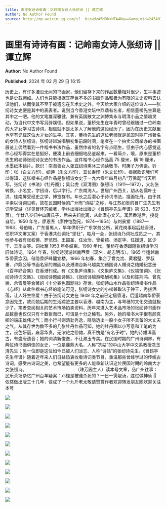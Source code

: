 ```yaml
---
title: 画里有诗诗有画：记岭南女诗人张纫诗 || 谭立辉
author: No Author Found
source: http://mp.weixin.qq.com/s?__biz=MzA5MDkxNTA4Ng==&amp;mid=2454914697&amp;idx=1&amp;sn=e4cb2f1c2388b8e1c2cd6a23d4e97cc9&amp;chksm=87a3cee8b0d447feb63830b0ad692878d0d5f27192a58ce92e65a1e81f099c0a2ad08bde819e&poc_token=HJ_Do2ejHyO-wNZGG8Q1S8FdPgy1YBBEob-nUEme
---
```


# 画里有诗诗有画：记岭南女诗人张纫诗 || 谭立辉

**Author:** No Author Found

**Published:** 2024 年 02 月 29 日 16:15

历史上，有许多湮没无闻的书画家，他们留存下来的作品数量相对很少，生平事迹也是史载阙如。人们也只能根据其存世不多的书画作品和极为有限的文史资料去认识他们，从而使其不至于被遗忘在艺术史之外。今天给大家介绍的这位诗人——张纫诗女史便是其中的表表者。说到当今香港文坛中鼎鼎有名者，相信董桥先生算是其中之一吧。他的文笔雄深雅健，兼有英国散文之渊博隽永与明清小品之情趣灵动，为当代中文书写另辟蹊径。但如果说，董桥先生在年青时曾经跟随过一位岭南的大才女学习古诗词，相信就不是太多人了解他的这段经历了，因为在历史文献里也罕有记载这位大才女的生平。其实，董桥先生的这位老师就是民国时期广州著名的女诗人张纫诗。张纫诗越游唱酬初集前段时间，笔者在一个拍卖公司举办的书画展览上偶然看到一件楷书书法作品，虽然作者的名字有点陌生，但由于内心感觉这件心经写得实在是挺好，便凑上前去细细地品鉴起来。一看简介，哦，原来是董桥先生的老师张纫诗女史的书法作品。这件楷书心经作品高 75 厘米，横 19 厘米，水墨纸本镜片。款识：南海善女人张宜纫诗熏沐三诵读敬书，时庚子万佛诞。钤印：张（白文方印）、纫诗（朱文方印）、宜长寿印（朱文长印）。根据款识我们可以得知，这张楷书心经作品是张纫诗女史于一九六零年四月初八“万佛诞”当天所写。张纫诗《书法》《牡丹图》；吴公虎《双清图》张纫诗（1911—1972），又名张转换，小名宜，字纫诗，后以字行。广东南海人。世居广州西关，幼从名儒叶士洪、桂南屏受经史之学，博览群书。年长之后潜心于诗词书法，擅画牡丹。由于其平素以诗词见称，故在民国时候的广州有“诗姑”之称，与江苏如皋的冒广生先生有词学交游（详见冒怀苏编著，学林出版社出版之《冒鹤亭先生年谱》第 523、527 页）。年廿八岁归中山唐氏子，后来夫妇仳离，从此潜心文艺。寓居香港后，授徒自给。1950 年冬，廖恩焘（廖仲恺胞兄，1874—1954）与刘景堂（1887—1963，号伯端，广东番禺人，早年供职于广东学务公所，黄花岗事起后赴香港，任职华文署文案）于香港共创词社“坚社”，每月一会，张纫诗乃词社成员之一，其他参与者有张权俦、罗忼烈、王韶圣、任汝珩、曾希颖、汤定华、任援道、区少干、王季友等。词社至 1953 年冬结束。1960 年代，董桥在香港跟随张纫诗学习旧体诗词。1964 年春，张纫诗漫游越南西贡（现名：胡志明市）。1965 年适越南华侨蔡念因，偕隐香炉峰麓宜楼。1966 年初春，集合了曾克耑、黄君璧、罗叔重、卢鼎公等书画名家的赠画以及港澳台新马越美加诸国诗人赠诗之结婚纪念册《百年好合集》在香港刊成。有《文象庐诗集》、《文象庐文集》、《仪端馆词》、《张纫诗诗词文集》、《张纫诗题画诗集》、《张纫诗越游唱酬初集》以及和陈荆鸿、曾克耑、佘雪曼等合著的《十分春色图题咏》存世。张纫诗山水作品张纫诗楷书作品《心经》从此件楷书心经的笔法可见，张纫诗女史的小楷兼取法于钟王，秀拔洒落，让人好生怜爱！由于张纫诗女史在 1949 年之前已定居香港，后适越南华侨蔡念因先生，故而她后期的生活踪迹主要以香港、越南为主，与粤穗的文化交流就极少了。笔者查阅相关的艺术市场拍卖资料，历年来进入艺术品市场的张纫诗书画作品数量也仅仅只有十数张而已，可谓是十分之稀有。另外，她的楷书大字很有颜真卿的端庄雄伟之气；而小行书则清劲秀逸，隐隐透出一股小女子所不具备的大丈夫之气。从其存世为数不多的几张牡丹作品可知，她的牡丹画以小写意和工笔的为主，设色妍丽，雍容华贵，无浓艳之俗韵，真不愧是“有名于时”。她的诗雄浑高古，有盛唐遗音；她的词清新俊逸，不让漱玉专美。在民国时期的广州诗词界，有两位诗书画俱佳的女史，一位是鼎鼎大名、人称“冼姑”的中山大学中文系教授冼玉清先生；另一位即是这位如今已被人们淡忘、人称“诗姑”的张纫诗先生。《冒鹤亭先生年谱》随着近年来人们日益热衷收看诗词类节目，重温那些曾经学过的传统古诗词，感受古诗词之美，也希望能有更多的人能重新认识这位民国时期的岭南大才女张纫诗。                                        （珠芳园主人）读本号文章，品广州往事：民乐茶场杂忆广州百年疑案：邓铿是被谁杀死的？一日一煲靓汤，胜过做神仙 || 依慈做出版三十几年，做成了一个九斤老太敬请赞赏作者欢迎转发朋友圈欢迎关注本号

![](https://mmbiz.qpic.cn/mmbiz_jpg/PJWG74pLsMZaCbic1Ar2Ug3w9oJibb4STjYxrr2kgDYDjejKjmGVQCTRfndTQFQwMpjp1MhowangTSAcTicTJsnmg/640)

![](https://mmbiz.qpic.cn/mmbiz_jpg/PJWG74pLsMZaCbic1Ar2Ug3w9oJibb4STjQdibyDJrwMiaL86A1R0Pwic4XfoZTupAE1MaUeHsJpvofQnCjpklXlpFQ/640)

![](https://mmbiz.qpic.cn/mmbiz_png/PJWG74pLsMZaCbic1Ar2Ug3w9oJibb4STjM3VeJsh5ynkcxf620U1xIpE9sBE2oMAS2mjkqxlluZRgB74lVdcAFg/640)

![](https://mmbiz.qpic.cn/mmbiz_jpg/PJWG74pLsMZaCbic1Ar2Ug3w9oJibb4STjT2ujlVClDqxNzT2Aw3RibMXPRtVag8m08nwPTKdEib7BvuVpVqHHRoFQ/640)

![](https://mmbiz.qpic.cn/mmbiz_png/PJWG74pLsMZaCbic1Ar2Ug3w9oJibb4STjM3VeJsh5ynkcxf620U1xIpE9sBE2oMAS2mjkqxlluZRgB74lVdcAFg/640)

![](https://mmbiz.qpic.cn/mmbiz_jpg/PJWG74pLsMZaCbic1Ar2Ug3w9oJibb4STjU7BEGsGoOKa4oSycddwe6vlB08dkC0icg3BRGqLzV8mXaJ9LuMmBHdg/640)

![](https://mmbiz.qpic.cn/mmbiz_png/PJWG74pLsMZaCbic1Ar2Ug3w9oJibb4STjM3VeJsh5ynkcxf620U1xIpE9sBE2oMAS2mjkqxlluZRgB74lVdcAFg/640)

![](https://mmbiz.qpic.cn/mmbiz_png/PJWG74pLsMZaCbic1Ar2Ug3w9oJibb4STjKb4Ech48EeGyHhY99hUl7niaQuRgfEtVvLs258e6e5xqia729w8ap2ew/640)

![](https://mmbiz.qpic.cn/mmbiz_jpg/PJWG74pLsMZaCbic1Ar2Ug3w9oJibb4STjDianBdhSrk5Mg8xRSFH9LaTDthhloicqpRMxZFuoiaLcto3zh5hYooM2A/640)

![](https://mmbiz.qpic.cn/mmbiz_png/PJWG74pLsMZaCbic1Ar2Ug3w9oJibb4STjnhshWlGORteIKDialbrMQe1B1dITQal531eXqDmV4GawEqJrpCK4QaQ/640)

![](https://mmbiz.qpic.cn/mmbiz_jpg/PJWG74pLsMZaCbic1Ar2Ug3w9oJibb4STjsicZb2HXxxUBiaf3EYxGBLH6W6YA1d12LKgIibKrFtibHD74PAn7LULQYw/640)

![](https://mmbiz.qpic.cn/mmbiz_png/PJWG74pLsMZzcCibzGRozVicbv6KUO3bDflt3UMsjAN5Umg3vXlzRF7UL0DXPumAh8OUYEVujD3a3oBEbTtUzAnQ/640?wx_fmt=png&from=appmsg&wxfrom=5&wx_lazy=1&wx_co=1)
